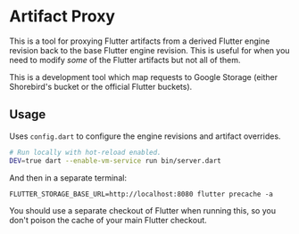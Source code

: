 # Artifact Proxy

This is a tool for proxying Flutter artifacts from a derived Flutter engine
revision back to the base Flutter engine revision. This is useful for
when you need to modify _some_ of the Flutter artifacts but not all of them.

This is a development tool which map requests to Google
Storage (either Shorebird's bucket or the official Flutter buckets).

## Usage

Uses `config.dart` to configure the engine revisions and artifact overrides.

```bash
# Run locally with hot-reload enabled.
DEV=true dart --enable-vm-service run bin/server.dart
```

And then in a separate terminal:

```
FLUTTER_STORAGE_BASE_URL=http://localhost:8080 flutter precache -a
```

You should use a separate checkout of Flutter when running this, so you don't
poison the cache of your main Flutter checkout.
